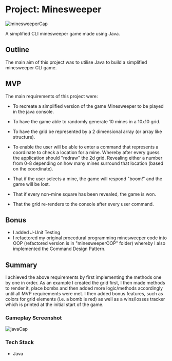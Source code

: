 # Project: Minesweeper

![minesweeperCap](https://user-images.githubusercontent.com/119549394/221120751-fc4440fb-5ed6-484b-a650-4076c357cb28.PNG)

A simplified CLI minesweeper game made using Java. 

## Outline
The main aim of this project was to utilise Java to build a simplified minesweeper CLI game.

## MVP
The main requirements of this project were:

- To recreate a simplified version of the game Minesweeper to be played in the java console.

- To have the game able to randomly generate 10 mines in a 10x10 grid.

- To have the grid be represented by a 2 dimensional array (or array like structure).

- To enable the user will be able to enter a command that represents a coordinate to check a location for a mine. Whereby after every guess the application should "redraw" the 2d grid. Revealing either a number from 0-8 depending on how many mines surround that location (based on the coordinate).

- That if the user selects a mine, the game will respond "boom!" and the game will be lost.

- That if every non-mine square has been revealed, the game is won.

- That the grid re-renders to the console after every user command.

## Bonus

- I added J-Unit Testing
- I refactored my original procedural programming minesweeper code into OOP (refactored version is in "minesweeperOOP" folder) whereby I also implemented the Command Design Pattern.

## Summary
I achieved the above requirements by first implementing the methods one by one in order. As an example I created the grid first, I then made methods to render it,  place bombs and then added more logic/methods accordingly until all MVP requirements were met. I then added bonus features, such as colors for grid elements (i.e. a bomb is red) as well as a wins/losses tracker which is printed at the initial start of the game.

### Gameplay Screenshot

![javaCap](https://user-images.githubusercontent.com/119549394/221120874-9f5e5475-538d-474b-b202-c32eed160cfb.PNG)

### Tech Stack
- Java
